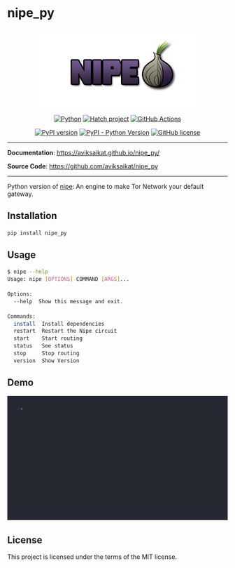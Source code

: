 # nipe_py

<p align="center">
    <img src="https://raw.githubusercontent.com/Aviksaikat/nipe_py/main/assets/banner.png">
</p>

<center>

[![Python](https://img.shields.io/badge/Python-3776AB.svg?style=flat&logo=Python&logoColor=white)](https://www.python.org/) [![Hatch project](https://img.shields.io/badge/%F0%9F%A5%9A-Hatch-4051b5.svg)](https://github.com/pypa/hatch) [![GitHub Actions](https://img.shields.io/badge/GitHub%20Actions-2088FF.svg?style=flat&logo=GitHub-Actions&logoColor=white)](https://github.com/features/actions)



[![PyPI version](https://img.shields.io/pypi/v/nipe_py.svg)](https://pypi.org/project/nipe_py)
[![PyPI - Python Version](https://img.shields.io/pypi/pyversions/nipe_py)](https://pypi.org/project/nipe_py/)
[![GitHub license](https://img.shields.io/github/license/aviksaikat/nipe_py?style=flat&color=1573D5)](https://github.com/aviksaikat/nipe_py/blob/main/LICENSE)

</center>

---

**Documentation**: <a href="https://aviksaikat.github.io/nipe_py/" target="_blank">https://aviksaikat.github.io/nipe_py/</a>

**Source Code**: <a href="https://github.com/aviksaikat/nipe_py" target="_blank">https://github.com/aviksaikat/nipe_py</a>

---

Python version of [nipe](https://github.com/htrgouvea/nipe): An engine to make Tor Network your default gateway.

## Installation

```sh
pip install nipe_py
```

## Usage
```sh
$ nipe --help
Usage: nipe [OPTIONS] COMMAND [ARGS]...

Options:
  --help  Show this message and exit.

Commands:
  install  Install dependencies
  restart  Restart the Nipe circuit
  start    Start routing
  status   See status
  stop     Stop routing
  version  Show Version
```

## Demo
![](https://raw.githubusercontent.com/Aviksaikat/nipe_py/main/assets/demo.gif)

## License

This project is licensed under the terms of the MIT license.
